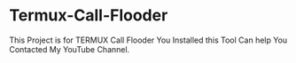 # Termux-Call-Flooder
This Project is for TERMUX Call Flooder
You Installed this Tool Can help You Contacted My YouTube Channel.
